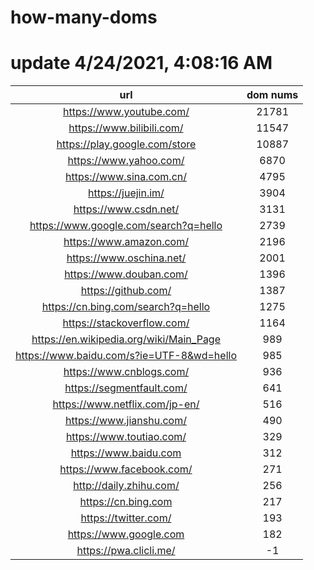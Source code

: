 # how-many-doms

# update 4/24/2021, 4:08:16 AM

url | dom nums
:-: | :-:
https://www.youtube.com/ | 21781
https://www.bilibili.com/ | 11547
https://play.google.com/store | 10887
https://www.yahoo.com/ | 6870
https://www.sina.com.cn/ | 4795
https://juejin.im/ | 3904
https://www.csdn.net/ | 3131
https://www.google.com/search?q=hello | 2739
https://www.amazon.com/ | 2196
https://www.oschina.net/ | 2001
https://www.douban.com/ | 1396
https://github.com/ | 1387
https://cn.bing.com/search?q=hello | 1275
https://stackoverflow.com/ | 1164
https://en.wikipedia.org/wiki/Main_Page | 989
https://www.baidu.com/s?ie=UTF-8&wd=hello | 985
https://www.cnblogs.com/ | 936
https://segmentfault.com/ | 641
https://www.netflix.com/jp-en/ | 516
https://www.jianshu.com/ | 490
https://www.toutiao.com/ | 329
https://www.baidu.com | 312
https://www.facebook.com/ | 271
http://daily.zhihu.com/ | 256
https://cn.bing.com | 217
https://twitter.com/ | 193
https://www.google.com | 182
https://pwa.clicli.me/ | -1

